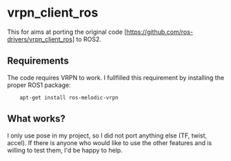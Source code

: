 # vrpn_client_ros
This for aims at porting the original code [https://github.com/ros-drivers/vrpn_client_ros] to ROS2.

## Requirements

The code requires VRPN to work. I fullfilled this requirement by installing the proper ROS1 package:
```
    apt-get install ros-melodic-vrpn
```

## What works?

I only use pose in my project, so I did not port anything else (TF, twist, accel).
If there is anyone who would like to use the other features and is willing to test them, I'd be happy to help.
